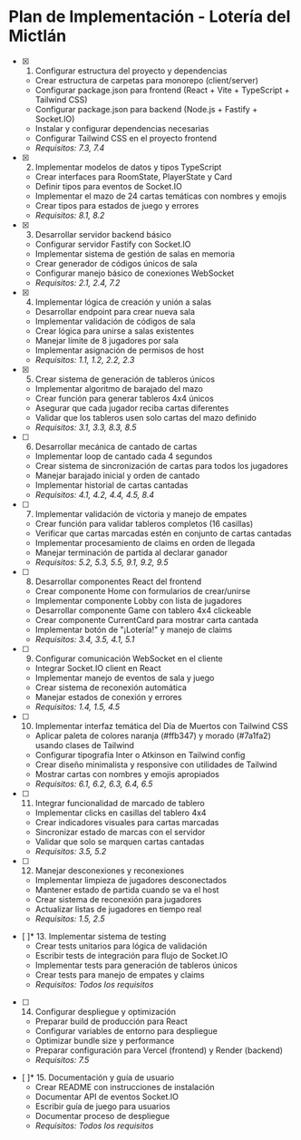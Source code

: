 # Plan de Implementación - Lotería del Mictlán

- [x] 1. Configurar estructura del proyecto y dependencias
  - Crear estructura de carpetas para monorepo (client/server)
  - Configurar package.json para frontend (React + Vite + TypeScript + Tailwind CSS)
  - Configurar package.json para backend (Node.js + Fastify + Socket.IO)
  - Instalar y configurar dependencias necesarias
  - Configurar Tailwind CSS en el proyecto frontend
  - _Requisitos: 7.3, 7.4_

- [x] 2. Implementar modelos de datos y tipos TypeScript
  - Crear interfaces para RoomState, PlayerState y Card
  - Definir tipos para eventos de Socket.IO
  - Implementar el mazo de 24 cartas temáticas con nombres y emojis
  - Crear tipos para estados de juego y errores
  - _Requisitos: 8.1, 8.2_

- [x] 3. Desarrollar servidor backend básico
  - Configurar servidor Fastify con Socket.IO
  - Implementar sistema de gestión de salas en memoria
  - Crear generador de códigos únicos de sala
  - Configurar manejo básico de conexiones WebSocket
  - _Requisitos: 2.1, 2.4, 7.2_

- [x] 4. Implementar lógica de creación y unión a salas
  - Desarrollar endpoint para crear nueva sala
  - Implementar validación de códigos de sala
  - Crear lógica para unirse a salas existentes
  - Manejar límite de 8 jugadores por sala
  - Implementar asignación de permisos de host
  - _Requisitos: 1.1, 1.2, 2.2, 2.3_

- [x] 5. Crear sistema de generación de tableros únicos
  - Implementar algoritmo de barajado del mazo
  - Crear función para generar tableros 4x4 únicos
  - Asegurar que cada jugador reciba cartas diferentes
  - Validar que los tableros usen solo cartas del mazo definido
  - _Requisitos: 3.1, 3.3, 8.3, 8.5_

- [ ] 6. Desarrollar mecánica de cantado de cartas
  - Implementar loop de cantado cada 4 segundos
  - Crear sistema de sincronización de cartas para todos los jugadores
  - Manejar barajado inicial y orden de cantado
  - Implementar historial de cartas cantadas
  - _Requisitos: 4.1, 4.2, 4.4, 4.5, 8.4_

- [ ] 7. Implementar validación de victoria y manejo de empates
  - Crear función para validar tableros completos (16 casillas)
  - Verificar que cartas marcadas estén en conjunto de cartas cantadas
  - Implementar procesamiento de claims en orden de llegada
  - Manejar terminación de partida al declarar ganador
  - _Requisitos: 5.2, 5.3, 5.5, 9.1, 9.2, 9.5_

- [ ] 8. Desarrollar componentes React del frontend
  - Crear componente Home con formularios de crear/unirse
  - Implementar componente Lobby con lista de jugadores
  - Desarrollar componente Game con tablero 4x4 clickeable
  - Crear componente CurrentCard para mostrar carta cantada
  - Implementar botón de "¡Lotería!" y manejo de claims
  - _Requisitos: 3.4, 3.5, 4.1, 5.1_

- [ ] 9. Configurar comunicación WebSocket en el cliente
  - Integrar Socket.IO client en React
  - Implementar manejo de eventos de sala y juego
  - Crear sistema de reconexión automática
  - Manejar estados de conexión y errores
  - _Requisitos: 1.4, 1.5, 4.5_

- [ ] 10. Implementar interfaz temática del Día de Muertos con Tailwind CSS
  - Aplicar paleta de colores naranja (#ffb347) y morado (#7a1fa2) usando clases de Tailwind
  - Configurar tipografía Inter o Atkinson en Tailwind config
  - Crear diseño minimalista y responsive con utilidades de Tailwind
  - Mostrar cartas con nombres y emojis apropiados
  - _Requisitos: 6.1, 6.2, 6.3, 6.4, 6.5_

- [ ] 11. Integrar funcionalidad de marcado de tablero
  - Implementar clicks en casillas del tablero 4x4
  - Crear indicadores visuales para cartas marcadas
  - Sincronizar estado de marcas con el servidor
  - Validar que solo se marquen cartas cantadas
  - _Requisitos: 3.5, 5.2_

- [ ] 12. Manejar desconexiones y reconexiones
  - Implementar limpieza de jugadores desconectados
  - Mantener estado de partida cuando se va el host
  - Crear sistema de reconexión para jugadores
  - Actualizar listas de jugadores en tiempo real
  - _Requisitos: 1.5, 2.5_

- [ ]* 13. Implementar sistema de testing
  - Crear tests unitarios para lógica de validación
  - Escribir tests de integración para flujo de Socket.IO
  - Implementar tests para generación de tableros únicos
  - Crear tests para manejo de empates y claims
  - _Requisitos: Todos los requisitos_

- [ ] 14. Configurar despliegue y optimización
  - Preparar build de producción para React
  - Configurar variables de entorno para despliegue
  - Optimizar bundle size y performance
  - Preparar configuración para Vercel (frontend) y Render (backend)
  - _Requisitos: 7.5_

- [ ]* 15. Documentación y guía de usuario
  - Crear README con instrucciones de instalación
  - Documentar API de eventos Socket.IO
  - Escribir guía de juego para usuarios
  - Documentar proceso de despliegue
  - _Requisitos: Todos los requisitos_

